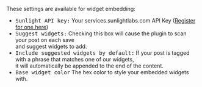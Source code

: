These settings are available for widget embedding:

* <kbd>Sunlight API key:</kbd> Your services.sunlightlabs.com API Key
  ([Register for one here](http://services.sunlightlabs.com/accounts/register/))
* <kbd>Suggest widgets:</kbd> Checking this box will cause the plugin to scan your post on each save  
  and suggest widgets to add.
* <kbd>Include suggested widgets by default:</kbd> If your post is tagged with a phrase that matches one of our widgets,  
  it will automatically be appended to the end of the content.
* <kbd>Base widget color</kbd> The hex color to style your embedded widgets with.